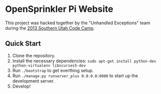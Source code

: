 # OpenSprinkler Pi Website

This project was hacked together by the "Unhandled Exceptions" team during the [2013 Southern Utah Code Camp](http://www.southernutahcodecamp.com/).
 
## Quick Start

1. Clone the repository.
2. Install the necessary dependencies: ``sudo apt-get install python-dev python-virtualenv libncurses5-dev``
3. Run `./bootstrap` to get everthing setup.
4. Run `./manage.py runserver_plus 0.0.0.0:8000` to start up the development server.
5. Develop!
